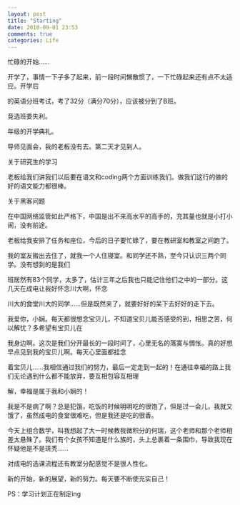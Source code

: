 ```yaml
---
layout: post
title: "Starting"
date: 2010-09-01 23:53
comments: true
categories: Life
---
```

忙碌的开始……

开学了，事情一下子多了起来，前一段时间懒散惯了，一下忙碌起来还有点不太适应。开学后

的英语分班考试，考了32分（满分70分），应该被分到了B班。

竞选班委失利。

年级的开学典礼。

导师见面会，我的老板没有去。第二天才见到人。<!--more-->

关于研究生的学习

老板给我们讲我们以后要在语文和coding两个方面训练我们。做我们这行的做的好的语文能力都很棒。

关于黑客问题

在中国网络监管如此严格下，中国是出不来高水平的高手的，充其量也就是小打小闹，没有前途。

老板给我安排了任务和座位，今后的日子要忙碌了，要在教研室和教室之间跑了。

我的室友搬出去住了，就我一个人住寝室。和同学还不熟，至今只认识三两个同学。没有想到的是我们

班居然有83个同学，太多了，估计三年之后我也只能记住他们之中的一部分。这几天在成电让我好怀念川大啊，怀念

川大的食堂川大的同学……但是既然来了，就要好好的呆下去好好的走下去。

我爱你，小娴。每天都很想念宝贝儿，不知道宝贝儿能否感受的到，相思之苦，何以解忧？多希望有宝贝儿在

我身边啊。这次是我们分开最长的一段时间了，心里无名的落寞与惆怅。真的好想早点见到我的宝贝儿啊。每天心里面都挂念

着宝贝儿……我相信通过我们的努力，最后一定走到一起的！在通往幸福的路上我们无论遇到什么都不能放弃，要互相包容互相理

解，幸福是属于我和小娴的！

我是不是病了啊？总是犯饿，吃饭的时候明明吃的很饱了，但是过一会儿，我就又饿了，虽然成电的食堂很难吃，但是我还是吃的很香。

今天上组合数学，叫我想起了大一时候教我微积分的何瑞，这个老师和那个老师相差太悬殊了。我们有个女孩不知道是什么族的，头上总裹着一条围巾，导致我现在怀疑他是不是斑秃……

对成电的选课流程还有教室分配感觉不是很人性化。

新的开始，新的展望，新的努力。每天要不断使充实自己！

PS：学习计划正在制定ing